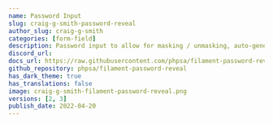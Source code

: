 ```yaml
---
name: Password Input
slug: craig-g-smith-password-reveal
author_slug: craig-g-smith
categories: [form-field]
description: Password input to allow for masking / unmasking, auto-generate and copy
discord_url:
docs_url: https://raw.githubusercontent.com/phpsa/filament-password-reveal/master/README.md
github_repository: phpsa/filament-password-reveal
has_dark_theme: true
has_translations: false
image: craig-g-smith-filament-password-reveal.png
versions: [2, 3]
publish_date: 2022-04-20
---
```

